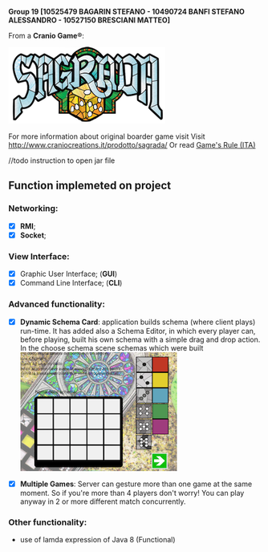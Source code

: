 

**Group 19 [10525479 BAGARIN STEFANO - 10490724 BANFI STEFANO ALESSANDRO - 10527150 BRESCIANI MATTEO]**

From a **Cranio Game:registered:**: 

![Screenshot](src/main/resources/assets/Screenshoot/title.png)

For more information about original boarder game visit Visit http://www.craniocreations.it/prodotto/sagrada/
Or read [Game's Rule (ITA)](/Rules.pdf)

//todo instruction to open jar file

## Function implemeted on project
### Networking:
- [x] **RMI**;
- [x] **Socket**;

### View Interface:
- [x] Graphic User Interface; (**GUI**)
- [x] Command Line Interface; (**CLI**)

### Advanced functionality: 
- [x] **Dynamic Schema Card**: application builds schema (where client plays) run-time. It has added also a Schema Editor, in which every player can, before playing, built his own schema with a simple drag and drop action. In the choose schema scene schemas which were built   
![Screenshot](src/main/resources/assets/Screenshoot/schemaEditor.png)

- [x] **Multiple Games**: Server can gesture more than one game at the same moment. So if you're more than 4 players don't worry! You can play anyway in 2 or more different match concurrently.

### Other functionality:

- use of lamda expression  of Java 8 (Functional)


